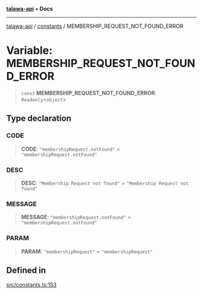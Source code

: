 [**talawa-api**](../../README.md) • **Docs**

***

[talawa-api](../../modules.md) / [constants](../README.md) / MEMBERSHIP\_REQUEST\_NOT\_FOUND\_ERROR

# Variable: MEMBERSHIP\_REQUEST\_NOT\_FOUND\_ERROR

> `const` **MEMBERSHIP\_REQUEST\_NOT\_FOUND\_ERROR**: `Readonly`\<`object`\>

## Type declaration

### CODE

> **CODE**: `"membershipRequest.notFound"` = `"membershipRequest.notFound"`

### DESC

> **DESC**: `"Membership Request not found"` = `"Membership Request not found"`

### MESSAGE

> **MESSAGE**: `"membershipRequest.notFound"` = `"membershipRequest.notFound"`

### PARAM

> **PARAM**: `"membershipRequest"` = `"membershipRequest"`

## Defined in

[src/constants.ts:153](https://github.com/PalisadoesFoundation/talawa-api/blob/fe65d855b3d1e3e4af621340e7e8bfa0325634c1/src/constants.ts#L153)
